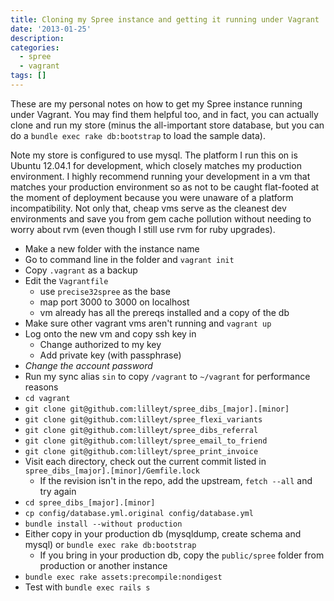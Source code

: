 ```yaml
---
title: Cloning my Spree instance and getting it running under Vagrant
date: '2013-01-25'
description:
categories:
  - spree
  - vagrant
tags: []
---
```


These are my personal notes on how to get my Spree instance running
under Vagrant.  You may find them helpful too, and in fact, you can
actually clone and run my store (minus the all-important store database,
but you can do a `bundle exec rake db:bootstrap` to load the sample
data).

Note my store is configured to use mysql.  The platform I run this on is
Ubuntu 12.04.1 for development, which closely matches my production
environment.  I highly recommend running your development in a vm that
matches your production environment so as not to be caught flat-footed
at the moment of deployment because you were unaware of a platform
incompatibility.  Not only that, cheap vms serve as the cleanest dev
environments and save you from gem cache pollution without needing to
worry about rvm (even though I still use rvm for ruby upgrades).

- Make a new folder with the instance name
- Go to command line in the folder and `vagrant init`
- Copy `.vagrant` as a backup
- Edit the `Vagrantfile`
    - use `precise32spree` as the base
    - map port 3000 to 3000 on localhost
    - vm already has all the prereqs installed and a copy of the db
- Make sure other vagrant vms aren't running and `vagrant up`
- Log onto the new vm and copy ssh key in
    - Change authorized to my key
    - Add private key (with passphrase)
- _Change the account password_
- Run my sync alias `sin` to copy `/vagrant` to `~/vagrant` for performance
  reasons
- `cd vagrant`
- `git clone git@github.com:lilleyt/spree_dibs_[major].[minor]`
- `git clone git@github.com:lilleyt/spree_flexi_variants`
- `git clone git@github.com:lilleyt/spree_dibs_referral`
- `git clone git@github.com:lilleyt/spree_email_to_friend`
- `git clone git@github.com:lilleyt/spree_print_invoice`
- Visit each directory, check out the current commit listed in
  `spree_dibs_[major].[minor]/Gemfile.lock`
    - If the revision isn't in the repo, add the upstream, `fetch --all` and
    try again
- `cd spree_dibs_[major].[minor]`
- `cp config/database.yml.original config/database.yml`
- `bundle install --without production`
- Either copy in your production db (mysqldump, create schema and mysql) or
  `bundle exec rake db:bootstrap`
    - If you bring in your production db, copy the `public/spree` folder from
    production or another instance
- `bundle exec rake assets:precompile:nondigest`
- Test with `bundle exec rails s`
